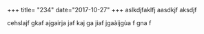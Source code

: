 +++
title= "234"
date="2017-10-27"
+++
aslkdjfaklfj aasdkjf aksdjf 

<!--more-->

cehslajf 
gkaf ajgairja
jaf kaj ga
jiaf jgaàijgùa
f
gna f
<!--stackedit_data:
eyJoaXN0b3J5IjpbLTcwMDIwMzZdfQ==
-->